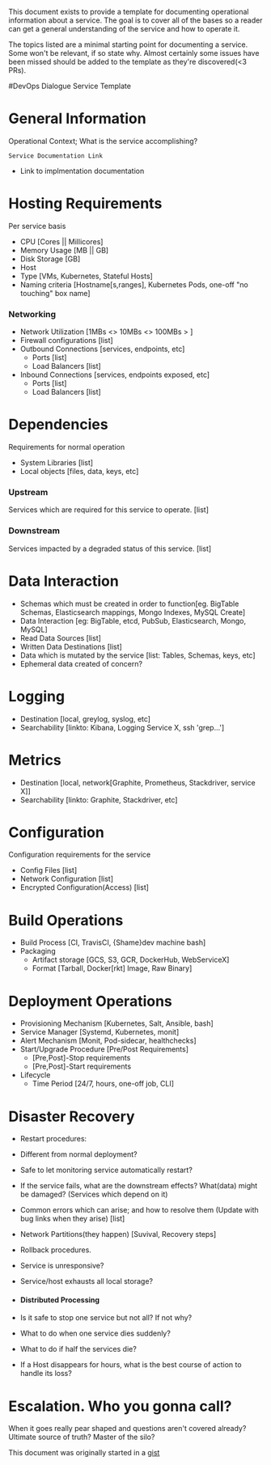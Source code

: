 This document exists to provide a template for documenting operational information about 
a service. The goal is to cover all of the bases so a reader can get a general understanding 
of the service and how to operate it.

The topics listed are a minimal starting point for documenting a service. Some won't be 
relevant, if so state why. Almost certainly some issues have been missed should be added 
to the template as they're discovered(<3 PRs).

#DevOps Dialogue Service Template 

# General Information 

Operational Context; What is the service accomplishing?

`Service Documentation Link`
 * Link to implmentation documentation
 
# Hosting Requirements
Per service basis
* CPU [Cores || Millicores]
* Memory Usage [MB || GB]
* Disk Storage [GB]
* Host
 * Type [VMs, Kubernetes, Stateful Hosts]
 * Naming criteria [Hostname[s,ranges], Kubernetes Pods, one-off "no touching" box name]

### Networking
* Network Utilization [1MBs <> 10MBs <> 100MBs > ]
* Firewall configurations [list]
* Outbound Connections [services, endpoints, etc]
  * Ports [list]
  * Load Balancers [list]
* Inbound Connections [services, endpoints exposed, etc]
  * Ports [list]
  * Load Balancers [list]

# Dependencies
Requirements for normal operation
* System Libraries [list]
* Local objects [files, data, keys, etc]

### Upstream 
Services which are required for this service to operate. [list]

### Downstream
Services impacted by a degraded status of this service. [list]

# Data Interaction
* Schemas which must be created in order to function[eg. BigTable Schemas, Elasticsearch mappings, Mongo Indexes, MySQL Create]
* Data Interaction [eg: BigTable, etcd, PubSub, Elasticsearch, Mongo, MySQL]
 * Read Data Sources [list]
 * Written Data Destinations [list]
* Data which is mutated by the service [list: Tables, Schemas, keys, etc]
* Ephemeral data created of concern?

# Logging
* Destination [local, greylog, syslog, etc]
* Searchability [linkto: Kibana, Logging Service X, ssh 'grep...']

# Metrics
* Destination [local, network[Graphite, Prometheus, Stackdriver, service X]]
* Searchability [linkto: Graphite, Stackdriver, etc]

# Configuration
Configuration requirements for the service
 * Config Files [list]
 * Network Configuration [list]
 * Encrypted Configuration(Access) [list]

# Build Operations
 * Build Process [CI, TravisCI, {Shame}dev machine bash] 
 * Packaging 
   * Artifact storage [GCS, S3, GCR, DockerHub, WebServiceX] 
   * Format [Tarball, Docker[rkt] Image, Raw Binary]

# Deployment Operations
 * Provisioning Mechanism [Kubernetes, Salt, Ansible, bash]
 * Service Manager [Systemd, Kubernetes, monit]
 * Alert Mechanism [Monit, Pod-sidecar, healthchecks]
 * Start/Upgrade Procedure [Pre/Post Requirements]
   * [Pre,Post]-Stop requirements
   * [Pre,Post]-Start requirements
 * Lifecycle
   * Time Period [24/7, hours, one-off job, CLI]

# Disaster Recovery
* Restart procedures:
 * Different from normal deployment?
 * Safe to let monitoring service automatically restart?
* If the service fails, what are the downstream effects? What(data) might be damaged? (Services which depend on it)
* Common errors which can arise; and how to resolve them (Update with bug links when they arise) [list]
* Network Partitions(they happen) [Suvival, Recovery steps]

* Rollback procedures.
* Service is unresponsive?
* Service/host exhausts all local storage?
 

* #### Distributed Processing  
 * Is it safe to stop one service but not all? If not why?
 * What to do when one service dies suddenly?
 * What to do if half the services die?
 * If a Host disappears for hours, what is the best course of action to handle its loss?

# Escalation. Who you gonna call? 
When it goes really pear shaped and questions aren't covered already?
Ultimate source of truth? Master of the silo?

This document was originally started in a [gist](https://gist.github.com/Ropes/53363f61a626a181a331)
